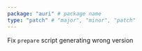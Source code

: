 ```yaml
---
package: "auri" # package name
type: "patch" # "major", "minor", "patch"
---
```


Fix `prepare` script generating wrong version